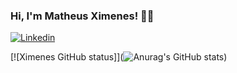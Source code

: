 ### Hi, I'm Matheus Ximenes! 👋🏽

[![Linkedin](https://img.shields.io/badge/LinkedIn-0077B5?style=for-the-badge&logo=linkedin&logoColor=white)](https://www.linkedin.com/in/matheus-ximenes-162458187/)

[![Ximenes GitHub status]](![Anurag's GitHub stats](https://github-readme-stats.vercel.app/api?username=MatheusXimeness&show_icons=true&theme=dracula))

